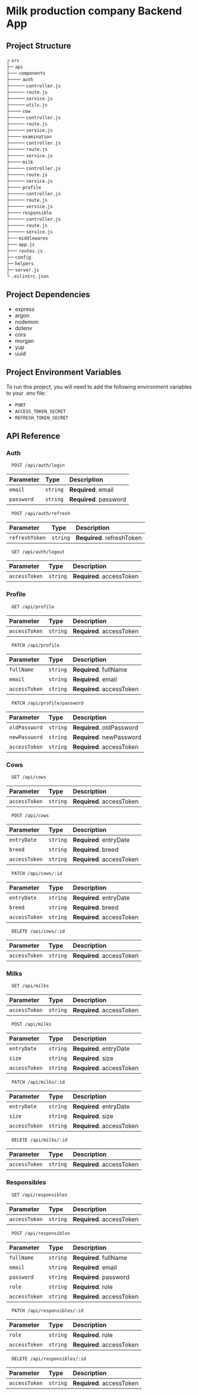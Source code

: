 # Milk production company Backend App

## Project Structure 
┌ `src`\
├─ `api` \
├── `components` \
├─── `auth` \
├──── `controller.js` \
├──── `route.js` \
├──── `service.js` \
├──── `utils.js` \
├─── `cow` \
├──── `controller.js` \
├──── `route.js` \
├──── `service.js` \
├─── `examination` \
├──── `controller.js` \
├──── `route.js` \
├──── `service.js` \
├─── `milk` \
├──── `controller.js` \
├──── `route.js` \
├──── `service.js` \
├─── `profile` \
├──── `controller.js` \
├──── `route.js` \
├──── `service.js` \
├─── `responsible` \
├──── `controller.js` \
├──── `route.js` \
├──── `service.js` \
├── `middlewares` \
├── `app.js` \
├── `routes.js` \
├─ `config` \
├─ `helpers` \
├─ `server.js` \
└ `.eslintrc.json`


## Project Dependencies
* express
* argon
* nodemon
* dotenv
* cors
* morgan
* yup
* uuid

## Project Environment Variables
To run this project, you will need to add the following environment variables to your .env file:

* `PORT`
* `ACCESS_TOKEN_SECRET`
* `REFRESH_TOKEN_SECRET`


## API Reference

### Auth

```http
  POST /api/auth/login
``` 
| Parameter | Type     | Description                |
| :-------- | :------- | :------------------------- |
| `email` | `string` | **Required**. email |
| `password` | `string` | **Required**. password |

```http
  POST /api/auth/refresh
```
| Parameter | Type     | Description                |
| :-------- | :------- | :------------------------- |
| `refreshToken` | `string` | **Required**. refreshToken |

```http
  GET /api/auth/logout
```
| Parameter | Type     | Description                |
| :-------- | :------- | :------------------------- |
| `accessToken` | `string` | **Required**. accessToken |

### Profile

```http
  GET /api/profile
```
| Parameter | Type     | Description                |
| :-------- | :------- | :------------------------- |
| `accessToken` | `string` | **Required**. accessToken |

```http
  PATCH /api/profile
```
| Parameter | Type     | Description                |
| :-------- | :------- | :------------------------- |
| `fullName` | `string` | **Required**. fullName |
| `email` | `string` | **Required**. email 
| `accessToken` | `string` | **Required**. accessToken |

```http
  PATCH /api/profile/password
```
| Parameter | Type     | Description                |
| :-------- | :------- | :------------------------- |
| `oldPassword` | `string` | **Required**. oldPassword |
| `newPassword` | `string` | **Required**. newPassword 
| `accessToken` | `string` | **Required**. accessToken |


### Cows

```http
  GET /api/cows
```
| Parameter | Type     | Description                |
| :-------- | :------- | :------------------------- |
| `accessToken` | `string` | **Required**. accessToken |

```http
  POST /api/cows
```
| Parameter | Type     | Description                |
| :-------- | :------- | :------------------------- |
| `entryDate` | `string` | **Required**. entryDate |
| `breed` | `string` | **Required**. breed |
| `accessToken` | `string` | **Required**. accessToken |

```http
  PATCH /api/cows/:id
```
| Parameter | Type     | Description                |
| :-------- | :------- | :------------------------- |
| `entryDate` | `string` | **Required**. entryDate |
| `breed` | `string` | **Required**. breed |
| `accessToken` | `string` | **Required**. accessToken |


```http
  DELETE /api/cows/:id
```
| Parameter | Type     | Description                |
| :-------- | :------- | :------------------------- |
| `accessToken` | `string` | **Required**. accessToken |


### Milks

```http
  GET /api/milks
```
| Parameter | Type     | Description                |
| :-------- | :------- | :------------------------- |
| `accessToken` | `string` | **Required**. accessToken |

```http
  POST /api/milks
```
| Parameter | Type     | Description                |
| :-------- | :------- | :------------------------- |
| `entryDate` | `string` | **Required**. entryDate |
| `size` | `string` | **Required**. size |
| `accessToken` | `string` | **Required**. accessToken |

```http
  PATCH /api/milks/:id
```
| Parameter | Type     | Description                |
| :-------- | :------- | :------------------------- |
| `entryDate` | `string` | **Required**. entryDate |
| `size` | `string` | **Required**. size |
| `accessToken` | `string` | **Required**. accessToken |


```http
  DELETE /api/milks/:id
```
| Parameter | Type     | Description                |
| :-------- | :------- | :------------------------- |
| `accessToken` | `string` | **Required**. accessToken |


### Responsibles

```http
  GET /api/responsibles
```
| Parameter | Type     | Description                |
| :-------- | :------- | :------------------------- |
| `accessToken` | `string` | **Required**. accessToken |

```http
  POST /api/responsibles
```
| Parameter | Type     | Description                |
| :-------- | :------- | :------------------------- |
| `fullName` | `string` | **Required**. fullName |
| `email` | `string` | **Required**. email |
| `password` | `string` | **Required**. password |
| `role` | `string` | **Required**. role |
| `accessToken` | `string` | **Required**. accessToken |

```http
  PATCH /api/responsibles/:id
```
| Parameter | Type     | Description                |
| :-------- | :------- | :------------------------- |
| `role` | `string` | **Required**. role |
| `accessToken` | `string` | **Required**. accessToken |

```http
  DELETE /api/responsibles/:id
```
| Parameter | Type     | Description                |
| :-------- | :------- | :------------------------- |
| `accessToken` | `string` | **Required**. accessToken |
